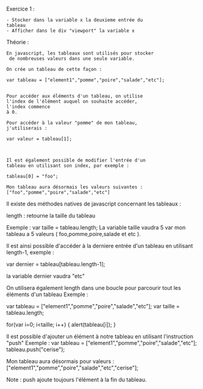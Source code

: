 Exercice 1 :

    - Stocker dans la variable x la deuxieme entrée du 
    tableau
    - Afficher dans le div "viewport" la variable x


Théorie :

    En javascript, les tableaux sont utilisés pour stocker
     de nombreuses valeurs dans une seule variable.

    On crée un tableau de cette façon :

    var tableau = ["element1","pomme","poire","salade","etc"];


    Pour accéder aux éléments d'un tableau, on utilise 
    l'index de l'élément auquel on souhaite accéder, 
    l'index commence
    à 0.

    Pour accéder à la valeur "pomme" de mon tableau, 
    j'utiliserais :

    var valeur = tableau[1];



    Il est également possible de modifier l'entrée d'un 
    tableau en utilisant son index, par exemple :

    tableau[0] = "foo";

    Mon tableau aura désormais les valeurs suivantes : 
    ["foo","pomme","poire","salade","etc"]



   Il existe des méthodes natives de javascript concernant
    les tableaux :

   length : retourne la taille du tableau

   Exemple : var taille = tableau.length;
   La variable taille vaudra 5 var mon tableau a 5 valeurs
    ( foo,pomme,poire,salade et etc ).


   Il est ainsi possible d'accéder à la derniere entrée 
   d'un tableau en utilisant length-1, exemple :

   var dernier = tableau[tableau.length-1];

   la variable dernier vaudra "etc"


   On utilisera également length dans une boucle pour
    parcourir tout les éléments d'un tableau
   Exemple :

   var tableau = ["element1","pomme","poire","salade","etc"];
   var taille = tableau.length;

   for(var i=0; i<taille; i++)
   {
   alert(tableau[i]);
   }



   Il est possible d'ajouter un élément à notre tableau 
   en utilisant l'instruction "push"
   Exemple :
   var tableau = ["element1","pomme","poire","salade","etc"];
   tableau.push("cerise");

   Mon tableau aura désormais pour valeurs :  
   ["element1","pomme","poire","salade","etc","cerise"];

   Note : push ajoute toujours l'élément à la fin du
    tableau.




